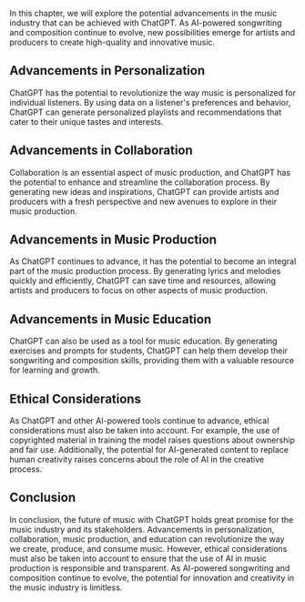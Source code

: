 
In this chapter, we will explore the potential advancements in the music industry that can be achieved with ChatGPT. As AI-powered songwriting and composition continue to evolve, new possibilities emerge for artists and producers to create high-quality and innovative music.

Advancements in Personalization
-------------------------------

ChatGPT has the potential to revolutionize the way music is personalized for individual listeners. By using data on a listener's preferences and behavior, ChatGPT can generate personalized playlists and recommendations that cater to their unique tastes and interests.

Advancements in Collaboration
-----------------------------

Collaboration is an essential aspect of music production, and ChatGPT has the potential to enhance and streamline the collaboration process. By generating new ideas and inspirations, ChatGPT can provide artists and producers with a fresh perspective and new avenues to explore in their music production.

Advancements in Music Production
--------------------------------

As ChatGPT continues to advance, it has the potential to become an integral part of the music production process. By generating lyrics and melodies quickly and efficiently, ChatGPT can save time and resources, allowing artists and producers to focus on other aspects of music production.

Advancements in Music Education
-------------------------------

ChatGPT can also be used as a tool for music education. By generating exercises and prompts for students, ChatGPT can help them develop their songwriting and composition skills, providing them with a valuable resource for learning and growth.

Ethical Considerations
----------------------

As ChatGPT and other AI-powered tools continue to advance, ethical considerations must also be taken into account. For example, the use of copyrighted material in training the model raises questions about ownership and fair use. Additionally, the potential for AI-generated content to replace human creativity raises concerns about the role of AI in the creative process.

Conclusion
----------

In conclusion, the future of music with ChatGPT holds great promise for the music industry and its stakeholders. Advancements in personalization, collaboration, music production, and education can revolutionize the way we create, produce, and consume music. However, ethical considerations must also be taken into account to ensure that the use of AI in music production is responsible and transparent. As AI-powered songwriting and composition continue to evolve, the potential for innovation and creativity in the music industry is limitless.
